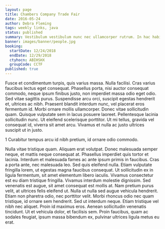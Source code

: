 ```yaml
---
layout: page
title: Chambers Company Trade Fair
date: 2016-05-24
author: Debra Fleming
tags: weekly links, java
status: published
summary: Vestibulum vestibulum nunc nec ullamcorper rutrum. In hac habitasse platea.
banner: images/banner/people.jpg
booking:
  startDate: 12/24/2018
  endDate: 12/29/2018
  ctyhocn: ABIHSHX
  groupCode: CCTF
published: true
---
```

Fusce et condimentum turpis, quis varius massa. Nulla facilisi. Cras varius faucibus lectus eget consequat. Phasellus porta, nisi auctor consequat commodo, neque ipsum finibus justo, non imperdiet massa odio eget odio. Sed vitae sagittis purus. Suspendisse arcu orci, suscipit egestas hendrerit et, ultrices ac nibh. Praesent blandit interdum nunc, vel placerat eros fermentum id. Morbi ornare mollis ullamcorper. Donec vitae sollicitudin quam. Quisque vulputate sem in lacus posuere laoreet. Pellentesque lacinia sollicitudin nunc. Ut eleifend scelerisque porttitor. Ut mi tellus, gravida vel consequat id, viverra sit amet arcu. Vivamus et nulla ac justo ultrices suscipit ut in justo.

1 Curabitur tempus arcu id nibh pretium, id ornare odio commodo.

Nulla vitae tristique quam. Aliquam erat volutpat. Donec malesuada semper neque, et mattis neque consequat at. Phasellus imperdiet quis tortor et lacinia. Interdum et malesuada fames ac ante ipsum primis in faucibus. Cras a porta ante, nec malesuada leo. Sed quis eleifend nulla. Etiam vulputate fringilla lorem, ut egestas magna faucibus consequat. Ut sollicitudin ex in ligula fermentum, sit amet elementum libero iaculis. Vivamus consectetur est eu diam tristique fringilla. Vivamus interdum molestie dignissim. Sed venenatis est augue, sit amet consequat est mollis at. Nam pretium purus velit, at ultrices felis eleifend ut. Nulla ut nulla sed augue vehicula hendrerit. Etiam non pharetra odio, nec porttitor velit.
Morbi rhoncus odio nec quam tristique, id ornare sem hendrerit. Sed ut interdum neque. Etiam tristique vel nibh nec aliquet. Proin id maximus eros. Aenean sollicitudin venenatis tincidunt. Ut et vehicula dolor, et facilisis sem. Proin faucibus, quam ac sodales feugiat, ipsum massa bibendum ex, pulvinar ultrices ligula metus eu erat.
